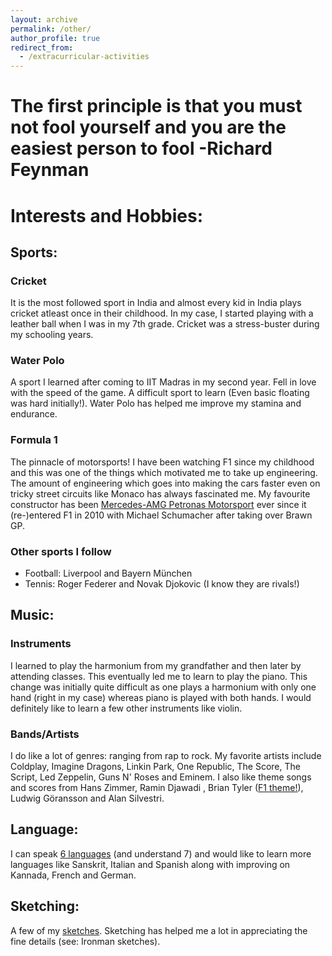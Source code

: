 ```yaml
---
layout: archive
permalink: /other/
author_profile: true
redirect_from:
  - /extracurricular-activities
---
```

# The first principle is that you must not fool yourself and you are the easiest person to fool -Richard Feynman

# Interests and Hobbies:

## Sports:
### Cricket
It is the most followed sport in India and almost every kid in India plays cricket atleast once in their childhood. In my case, I started playing with a leather ball when I was in my 7th grade. Cricket was a stress-buster during my schooling years.
### Water Polo 
A sport I learned after coming to IIT Madras in my second year. Fell in love with the speed of the game. A difficult sport to learn (Even basic floating was hard initially!). Water Polo has helped me improve my stamina and endurance.      
### Formula 1
The pinnacle of motorsports! I have been watching F1 since my childhood and this was one of the things which motivated me to take up engineering. The amount of engineering which goes into making the cars faster even on tricky street circuits like Monaco has always fascinated me. My favourite constructor has been [Mercedes-AMG Petronas Motorsport](https://www.mercedesamgf1.com/en/) ever since it (re-)entered F1 in 2010 with Michael Schumacher after taking over Brawn GP. 
### Other sports I follow
* Football: Liverpool and Bayern M&uuml;nchen
* Tennis: Roger Federer and Novak Djokovic (I know they are rivals!)

## Music:
### Instruments
I learned to play the harmonium from my grandfather and then later by attending classes. This eventually led me to learn to play the piano. This change was initially quite difficult as one plays a harmonium with only one hand (right in my case) whereas piano is played with both hands. I would definitely like to learn a few other instruments like violin.
### Bands/Artists
I do like a lot of genres: ranging from rap to rock. My favorite artists include Coldplay, Imagine Dragons, Linkin Park, One Republic, The Score, The Script, Led Zeppelin, Guns N' Roses and Eminem.
I also like theme songs and scores from Hans Zimmer, Ramin Djawadi , Brian Tyler ([F1 theme!](https://www.youtube.com/watch?v=8AYy-BcjRXg)), Ludwig G&ouml;ransson and Alan Silvestri.
    
## Language:
I can speak [6 languages](https://drive.google.com/file/d/1BLh826hWjfB9WzqxdRMtBk1tdjcRABrI/view?usp=sharing) (and understand 7) and would like to learn more languages like Sanskrit, Italian and Spanish along with improving on Kannada, French and German.

## Sketching:
A few of my [sketches](https://drive.google.com/drive/folders/10i5ru6oahtPOYvSR3Yadbabe0xIXm_x9?usp=sharing). Sketching has helped me a lot in appreciating the fine details (see: Ironman sketches).
